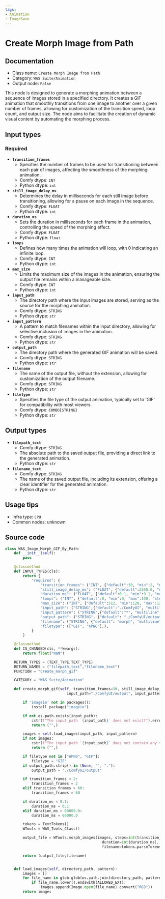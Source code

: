 ```yaml
---
tags:
- Animation
- ImageSave
---
```


# Create Morph Image from Path
## Documentation
- Class name: `Create Morph Image from Path`
- Category: `WAS Suite/Animation`
- Output node: `False`

This node is designed to generate a morphing animation between a sequence of images stored in a specified directory. It creates a GIF animation that smoothly transitions from one image to another over a given number of frames, allowing for customization of the transition speed, loop count, and output size. The node aims to facilitate the creation of dynamic visual content by automating the morphing process.
## Input types
### Required
- **`transition_frames`**
    - Specifies the number of frames to be used for transitioning between each pair of images, affecting the smoothness of the morphing animation.
    - Comfy dtype: `INT`
    - Python dtype: `int`
- **`still_image_delay_ms`**
    - Determines the delay in milliseconds for each still image before transitioning, allowing for a pause on each image in the sequence.
    - Comfy dtype: `FLOAT`
    - Python dtype: `int`
- **`duration_ms`**
    - Sets the duration in milliseconds for each frame in the animation, controlling the speed of the morphing effect.
    - Comfy dtype: `FLOAT`
    - Python dtype: `float`
- **`loops`**
    - Defines how many times the animation will loop, with 0 indicating an infinite loop.
    - Comfy dtype: `INT`
    - Python dtype: `int`
- **`max_size`**
    - Limits the maximum size of the images in the animation, ensuring the output file remains within a manageable size.
    - Comfy dtype: `INT`
    - Python dtype: `int`
- **`input_path`**
    - The directory path where the input images are stored, serving as the source for the morphing animation.
    - Comfy dtype: `STRING`
    - Python dtype: `str`
- **`input_pattern`**
    - A pattern to match filenames within the input directory, allowing for selective inclusion of images in the animation.
    - Comfy dtype: `STRING`
    - Python dtype: `str`
- **`output_path`**
    - The directory path where the generated GIF animation will be saved.
    - Comfy dtype: `STRING`
    - Python dtype: `str`
- **`filename`**
    - The name of the output file, without the extension, allowing for customization of the output filename.
    - Comfy dtype: `STRING`
    - Python dtype: `str`
- **`filetype`**
    - Specifies the file type of the output animation, typically set to 'GIF' for compatibility with most viewers.
    - Comfy dtype: `COMBO[STRING]`
    - Python dtype: `str`
## Output types
- **`filepath_text`**
    - Comfy dtype: `STRING`
    - The absolute path to the saved output file, providing a direct link to the generated animation.
    - Python dtype: `str`
- **`filename_text`**
    - Comfy dtype: `STRING`
    - The name of the saved output file, including its extension, offering a clear identifier for the generated animation.
    - Python dtype: `str`
## Usage tips
- Infra type: `CPU`
- Common nodes: unknown


## Source code
```python
class WAS_Image_Morph_GIF_By_Path:
    def __init__(self):
        pass

    @classmethod
    def INPUT_TYPES(cls):
        return {
            "required": {
                "transition_frames": ("INT", {"default":30, "min":2, "max":60, "step":1}),
                "still_image_delay_ms": ("FLOAT", {"default":2500.0, "min":0.1, "max":60000.0, "step":0.1}),
                "duration_ms": ("FLOAT", {"default":0.1, "min":0.1, "max":60000.0, "step":0.1}),
                "loops": ("INT", {"default":0, "min":0, "max":100, "step":1}),
                "max_size": ("INT", {"default":512, "min":128, "max":1280, "step":1}),
                "input_path": ("STRING",{"default":"./ComfyUI", "multiline": False}),
                "input_pattern": ("STRING",{"default":"*", "multiline": False}),
                "output_path": ("STRING", {"default": "./ComfyUI/output", "multiline": False}),
                "filename": ("STRING", {"default": "morph", "multiline": False}),
                "filetype": (["GIF", "APNG"],),
            }
        }

    @classmethod
    def IS_CHANGED(cls, **kwargs):
        return float("NaN")

    RETURN_TYPES = (TEXT_TYPE,TEXT_TYPE)
    RETURN_NAMES = ("filepath_text","filename_text")
    FUNCTION = "create_morph_gif"

    CATEGORY = "WAS Suite/Animation"

    def create_morph_gif(self, transition_frames=30, still_image_delay_ms=2500, duration_ms=0.1, loops=0, max_size=512,
                            input_path="./ComfyUI/output", input_pattern="*", output_path="./ComfyUI/output", filename="morph", filetype="GIF"):

        if 'imageio' not in packages():
            install_package("imageio")

        if not os.path.exists(input_path):
            cstr(f"The input_path `{input_path}` does not exist!").error.print()
            return ("",)

        images = self.load_images(input_path, input_pattern)
        if not images:
            cstr(f"The input_path `{input_path}` does not contain any valid images!").msg.print()
            return ("",)

        if filetype not in ["APNG", "GIF"]:
            filetype = "GIF"
        if output_path.strip() in [None, "", "."]:
            output_path = "./ComfyUI/output"

        if transition_frames < 2:
            transition_frames = 2
        elif transition_frames > 60:
            transition_frames = 60

        if duration_ms < 0.1:
            duration_ms = 0.1
        elif duration_ms > 60000.0:
            duration_ms = 60000.0

        tokens = TextTokens()
        WTools = WAS_Tools_Class()

        output_file = WTools.morph_images(images, steps=int(transition_frames), max_size=int(max_size), loop=int(loops), still_duration=int(still_image_delay_ms),
                                            duration=int(duration_ms), output_path=tokens.parseTokens(os.path.join(*output_path.split('/'))),
                                            filename=tokens.parseTokens(filename), filetype=filetype)

        return (output_file,filename)


    def load_images(self, directory_path, pattern):
        images = []
        for file_name in glob.glob(os.path.join(directory_path, pattern), recursive=False):
            if file_name.lower().endswith(ALLOWED_EXT):
                images.append(Image.open(file_name).convert("RGB"))
        return images

```
